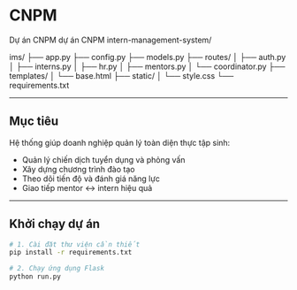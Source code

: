 # CNPM
Dự án CNPM
dự án CNPM intern-management-system/

ims/
├── app.py
├── config.py
├── models.py
├── routes/
│   ├── auth.py
│   ├── interns.py
│   ├── hr.py
│   ├── mentors.py
│   └── coordinator.py
├── templates/
│   └── base.html
├── static/
│   └── style.css
└── requirements.txt

---

##  Mục tiêu

Hệ thống giúp doanh nghiệp quản lý toàn diện thực tập sinh:
- Quản lý chiến dịch tuyển dụng và phỏng vấn
- Xây dựng chương trình đào tạo
- Theo dõi tiến độ và đánh giá năng lực
- Giao tiếp mentor ↔ intern hiệu quả

---

##  Khởi chạy dự án

```bash
# 1. Cài đặt thư viện cần thiết
pip install -r requirements.txt

# 2. Chạy ứng dụng Flask
python run.py

